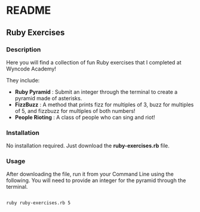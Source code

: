 # README 

## Ruby Exercises

### Description

Here you will find a collection of fun Ruby exercises that I completed at Wyncode Academy! 

They include: 
- **Ruby Pyramid** : Submit an integer through the terminal to create a pyramid made of asterisks. 
- **FizzBuzz** : A method that prints fizz for multiples of 3, buzz for multiples of 5, and fizzbuzz for multiples of both numbers!
- **People Rioting** : A class of people who can sing and riot!

### Installation 

 No installation required. Just download the **ruby-exercises.rb** file.

### Usage

After downloading the file, run it from your Command Line using the following.
You will need to provide an integer for the pyramid through the terminal. 

```bash

ruby ruby-exercises.rb 5

```
